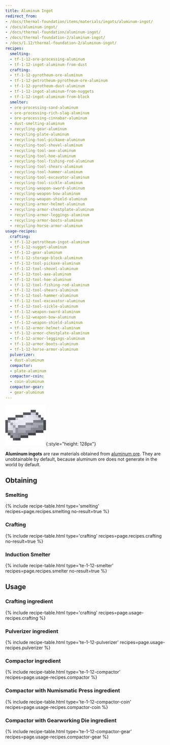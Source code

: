 ```yaml
---
title: Aluminum Ingot
redirect_from:
- /docs/thermal-foundation/items/materials/ingots/aluminum-ingot/
- /docs/aluminum-ingot/
- /docs/thermal-foundation/aluminum-ingot/
- /docs/thermal-foundation-2/aluminum-ingot/
- /docs/1.12/thermal-foundation-2/aluminum-ingot/
recipes:
  smelting:
  - tf-1-12-ore-processing-aluminum
  - tf-1-12-ingot-aluminum-from-dust
  crafting:
  - tf-1-12-pyrotheum-ore-aluminum
  - tf-1-12-petrotheum-pyrotheum-ore-aluminum
  - tf-1-12-pyrotheum-dust-aluminum
  - tf-1-12-ingot-aluminum-from-nuggets
  - tf-1-12-ingot-aluminum-from-block
  smelter:
  - ore-processing-sand-aluminum
  - ore-processing-rich-slag-aluminum
  - ore-processing-cinnabar-aluminum
  - dust-smelting-aluminum
  - recycling-gear-aluminum
  - recycling-plate-aluminum
  - recycling-tool-pickaxe-aluminum
  - recycling-tool-shovel-aluminum
  - recycling-tool-axe-aluminum
  - recycling-tool-hoe-aluminum
  - recycling-tool-fishing-rod-aluminum
  - recycling-tool-shears-aluminum
  - recycling-tool-hammer-aluminum
  - recycling-tool-excavator-aluminum
  - recycling-tool-sickle-aluminum
  - recycling-weapon-sword-aluminum
  - recycling-weapon-bow-aluminum
  - recycling-weapon-shield-aluminum
  - recycling-armor-helmet-aluminum
  - recycling-armor-chestplate-aluminum
  - recycling-armor-leggings-aluminum
  - recycling-armor-boots-aluminum
  - recycling-horse-armor-aluminum
usage-recipes:
  crafting:
  - tf-1-12-petrotheum-ingot-aluminum
  - tf-1-12-nugget-aluminum
  - tf-1-12-gear-aluminum
  - tf-1-12-storage-block-aluminum
  - tf-1-12-tool-pickaxe-aluminum
  - tf-1-12-tool-shovel-aluminum
  - tf-1-12-tool-axe-aluminum
  - tf-1-12-tool-hoe-aluminum
  - tf-1-12-tool-fishing-rod-aluminum
  - tf-1-12-tool-shears-aluminum
  - tf-1-12-tool-hammer-aluminum
  - tf-1-12-tool-excavator-aluminum
  - tf-1-12-tool-sickle-aluminum
  - tf-1-12-weapon-sword-aluminum
  - tf-1-12-weapon-bow-aluminum
  - tf-1-12-weapon-shield-aluminum
  - tf-1-12-armor-helmet-aluminum
  - tf-1-12-armor-chestplate-aluminum
  - tf-1-12-armor-leggings-aluminum
  - tf-1-12-armor-boots-aluminum
  - tf-1-12-horse-armor-aluminum
  pulverizer:
  - dust-aluminum
  compactor:
  - plate-aluminum
  compactor-coin:
  - coin-aluminum
  compactor-gear:
  - gear-aluminum
---
```


![Aluminum ingot](/assets/images/thermal-foundation-2/ingot-aluminum.png){:style="height: 128px"}


**Aluminum ingots** are raw materials obtained from [aluminum
ore](../aluminum-ore/). They are unobtainable by default, because aluminum
ore does not generate in the world by default.


Obtaining
---------

### Smelting
{% include recipe-table.html type='smelting' recipes=page.recipes.smelting no-result=true %}

### Crafting
{% include recipe-table.html type='crafting' recipes=page.recipes.crafting no-result=true %}

### Induction Smelter
{% include recipe-table.html type='te-1-12-smelter' recipes=page.recipes.smelter no-result=true %}


Usage
-----

### Crafting ingredient
{% include recipe-table.html type='crafting' recipes=page.usage-recipes.crafting %}

### Pulverizer ingredient
{% include recipe-table.html type='te-1-12-pulverizer' recipes=page.usage-recipes.pulverizer %}

### Compactor ingredient
{% include recipe-table.html type='te-1-12-compactor' recipes=page.usage-recipes.compactor %}

### Compactor with Numismatic Press ingredient
{% include recipe-table.html type='te-1-12-compactor-coin' recipes=page.usage-recipes.compactor-coin %}

### Compactor with Gearworking Die ingredient
{% include recipe-table.html type='te-1-12-compactor-gear' recipes=page.usage-recipes.compactor-gear %}
